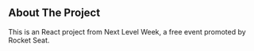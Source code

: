 ## About The Project

This is an React project from Next Level Week, a free event promoted by Rocket Seat.
